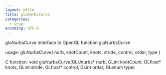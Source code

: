 ```yaml
---
layout: mfile
title: gluNurbsCurve
categories:
  - wrap
encoding: UTF-8
---
```


gluNurbsCurve  Interface to OpenGL function gluNurbsCurve

usage:  gluNurbsCurve( nurb, knotCount, knots, stride, control, order, type )

C function:  void gluNurbsCurve(GLUnurbs\* nurb, GLint knotCount, GLfloat\* knots, GLint stride, GLfloat\* control, GLint order, GLenum type)